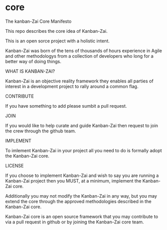 # core
The kanban-Zai Core Manifesto

This repo describes the core idea of Kanban-Zai.  

This is an open sorce project with a holistic intent.

Kanban-Zai was born of the tens of thousands of hours experience in Agile and other methodologys from a collection of developers who long for a better way of doing things.

WHAT IS KANBAN-ZAI?

Kanban-Zai is an objective reality framework they enables all parties of interest in a development project to rally around a common flag.

CONTRIBUTE

If you have something to add please sumbit a pull request.

JOIN

If you would like to help curate and guide Kanban-Zai then request to join the crew through the github team.

IMPLEMENT

To imlement Kanban-Zai in your project all you need to do is formally adopt the Kanban-Zai core.

LICENSE

If you choose to implement Kanban-Zai and wish to say you are running a Kanban-Zai project then you MUST, at a minimum, implement the Kanban-Zai core.

Additionally you may not modify the Kanban-Zai in any way, but you may extend the core through the approved methodologies described in the Kanban-Zai core.

Kanban-Zai core is an open source framework that you may contribute to via a pull request in github or by joining the Kanban-Zai core team.
